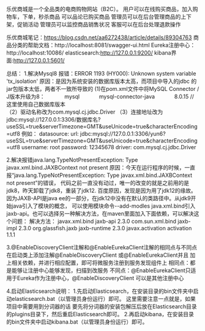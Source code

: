 乐优商城是一个全品类的电商购物网站（B2C）。
用户可以在线购买商品，加入购物车，下单，秒杀商品
可以品论已购买商品
管理员可以在后台管理商品的上下架，促销活动
管理员可以监控商品销售状况
客服可以在后台处理退款操作

乐优商城笔记：https://blog.csdn.net/aa6272438/article/details/89304763
商品分类的帮助文档：http://localhost:8081/swagger-ui.html
Eureka注册中心：http://localhost:10086/
elasticsearch:http://127.0.0.1:9200/
kibana界面:http://127.0.0.1:5601/

总结：
1.解决Mysql8 报错：ERROR 1193 (HY000): Unknown system variable 'tx_isolation'
    原因：是因为系统安装的数据库版本太高，而项目中导入的jdbc 的jar包版本太低，两者不一致所导致的
    (1)在pom.xml文件中将MySQL Connector / J版本升级为8：
       <!-- MySQL Connector / J是MySQL的官方JDBC驱动程序。 -->
       <dependency>
                   <groupId>mysql</groupId>
                   <artifactId>mysql-connector-java</artifactId>
                   <version>8.0.15</version> //这里使用自己数据库版本   
       </dependency>
       （2）驱动名称改为com.mysql.cj.jdbc.Driver
       （3）连接地址改为jdbc:mysql://127.0.0.1:3306/数据库名?useSSL=true&serverTimezone=GMT&useUnicode=true&characterEncoding=utf8
       例如：
              datasource:
                url: jdbc:mysql://127.0.0.1:3306/yun6?useSSL=true&serverTimezone=GMT&useUnicode=true&characterEncoding=utf8
                username: root
                password: 12345678
                driver: com.mysql.cj.jdbc.Driver
       
2.解决报错java.lang.TypeNotPresentException: Type javax.xml.bind.JAXBContext not present
    原因：今天在运行程序的时候，一直报“java.lang.TypeNotPresentException: Type javax.xml.bind.JAXBContext not present”的错误，
    代码之前一直没有动过，唯一的改变的就是之前用的是jdk8，昨天卸载了jdk8，重装了jdk12.
    百度原因，发现是因为用了jdk12的缘故。因为JAXB-API是java ee的一部分，在jdk12中没有在默认的类路径中。从jdk9开始java引入了模块的概念，
    可以使用模块命令--add-modles java.xml.bind引入jaxb-api。也可以选择另一种解决方法，在maven里面加入下面依赖，可以解决这个问题：
  解决方法：
    <dependency>
        <groupId>javax.xml.bind</groupId>
        <artifactId>jaxb-api</artifactId>
        <version>2.3.0</version>
    </dependency>
    <dependency>
        <groupId>com.sun.xml.bind</groupId>
        <artifactId>jaxb-impl</artifactId>
        <version>2.3.0</version>
    </dependency>
    <dependency>
        <groupId>org.glassfish.jaxb</groupId>
        <artifactId>jaxb-runtime</artifactId>
        <version>2.3.0</version>
    </dependency>
    <dependency>
        <groupId>javax.activation</groupId>
        <artifactId>activation</artifactId>
        <version>1.1.1</version>
    </dependency>

3.@EnableDiscoveryClient注解和@EnableEurekaClient注解的相同点与不同点
    在启动类上添加注解@EnableDiscoveryClient 或@EnableEurekaClient并且
    加上相关依赖，并进行相应配置，即可将微服务注册到服务发现组件上
    相同点：都是能够让注册中心能够发现，扫描到改服务
    不同点：@EnableEurekaClient只适用于Eureka作为注册中心，@EnableDiscoveryClient 可以是其他注册中心
    
4.启动Elasticsearch说明：
    1.先启动Elasticsearch，在安装目录的bin文件夹中启动elasticsearch.bat（以管理员身份运行）即可。
      这里需要注意一点就是，如果项目中需要用到分词器的话 要先将分词器的安装包解压后放在Elasticsearch目录的plugins目录下，然后重启Elasticsearch即可。 
    2.再启动kibana，在安装目录的bin文件夹中启动kibana.bat（以管理员身份运行）即可。
